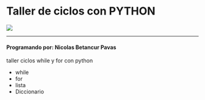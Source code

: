 # Taller de ciclos con PYTHON
 <p aling="center">
  <img src="https://firebasestorage.googleapis.com/v0/b/pythonjuevesni.appspot.com/o/5848152fcef1014c0b5e4967.png?alt=media&token=af74b552-d942-43a3-a2bb-e7ff935ffba4" >
  </p>
  
 ***
 
 #### Programando por: Nicolas Betancur Pavas 
  taller ciclos while y for con python 
  - while
  - for
  - lista 
  - Diccionario
 

